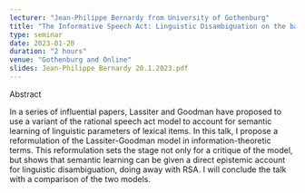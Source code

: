 ```yaml
---
lecturer: "Jean-Philippe Bernardy from University of Gothenburg"
title: "The Informative Speech Act: Linguistic Disambiguation on the basis of Epistemic Probability of Interpretations"
type: seminar
date: 2023-01-20
duration: "2 hours"
venue: "Gothenburg and Online"
slides: Jean-Philippe Bernardy 20.1.2023.pdf
---
```


Abstract

In a series of influential papers, Lassiter and Goodman have proposed to use a variant of the rational speech act model to account for semantic learning of linguistic parameters of lexical items. In this talk, I propose a reformulation of the Lassiter-Goodman model in information-theoretic terms. This reformulation sets the stage not only for a critique of the model, but shows that semantic learning can be given a direct epistemic account for linguistic disambiguation, doing away with RSA. I will conclude the talk with a comparison of the two models.
